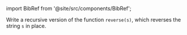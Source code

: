 import BibRef from '@site/src/components/BibRef';

Write a recursive version of the function `reverse(s)`, which
reverses the string `s` in place. <BibRef id='KR1988' pages='p. 88'></BibRef>